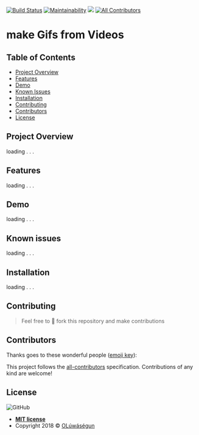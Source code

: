 [![Build Status](https://travis-ci.org/Oluwasegun-AA/fidio.svg?branch=develop)](https://travis-ci.org/Oluwasegun-AA/fidio) [![Maintainability](https://api.codeclimate.com/v1/badges/ea36b527d5d4a998536f/maintainability)](https://codeclimate.com/github/Oluwasegun-AA/vidinfo/maintainability) <a href="https://codeclimate.com/github/Oluwasegun-AA/vidinfo/test_coverage"><img src="https://api.codeclimate.com/v1/badges/ea36b527d5d4a998536f/test_coverage" /></a>
[![All Contributors](https://img.shields.io/badge/all_contributors-0-orange.svg?style=flat-square)](#contributors)

# make Gifs from Videos


## Table of Contents

* [Project Overview](#Project-Overview)
* [Features](#Features)
* [Demo](#demo)
* [Known Issues](#Known-issues)
* [Installation](#Installation)
* [Contributing](#contributing)
* [Contributors](#Contributors)
* [License](#License)

## Project Overview
loading . . .

## Features
loading . . .

## Demo
loading . . .

## Known issues
loading . . .

## Installation
loading . . .

## Contributing
>  Feel free to 🍴 fork this repository and make contributions

## Contributors
Thanks goes to these wonderful people ([emoji key](https://allcontributors.org/docs/en/emoji-key)):
<!-- ALL-CONTRIBUTORS-LIST:START - Do not remove or modify this section -->
<!-- prettier-ignore -->
<!-- ALL-CONTRIBUTORS-LIST:END -->


This project follows the [all-contributors](https://github.com/all-contributors/all-contributors) specification. Contributions of any kind are welcome!

## License
![GitHub](https://img.shields.io/github/license/mashape/apistatus.svg)

- **[MIT license]()**
- Copyright 2018 © <a href="https://twitter.com/Oluwasegun_AA" target="_blank">OLúwáségun</a>
